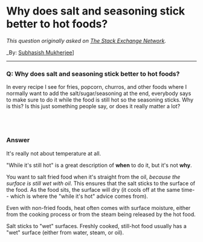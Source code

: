 ﻿# Why does salt and seasoning stick better to hot foods?

_This question originally asked on [The Stack Exchange Network](https://cooking.stackexchange.com/q/114972)._

_By: [Subhasish Mukherjee](https://cooking.stackexchange.com/u/87242)]
<br><hr>
### Q: Why does salt and seasoning stick better to hot foods?
<p>In every recipe I see for fries, popcorn, churros, and other foods where I normally want to add the salt/sugar/seasoning at the end, everybody says to make sure to do it while the food is still hot so the seasoning sticks. Why is this? Is this just something people say, or does it really matter a lot?</p>

<br><br>
### Answer 
<p>It's really not about temperature at all.</p>
<p>&quot;While it's still hot&quot; is a great description of <strong>when</strong> to do it, but it's not <strong>why</strong>.</p>
<p>You want to salt fried food when it's straight from the oil, <em>because the surface is still wet with oil</em>. This ensures that the salt sticks to the surface of the food. As the food sits, the surface will dry (it cools off at the same time-- which is where the &quot;while it's hot&quot; advice comes from).</p>
<p>Even with non-fried foods, heat often comes with surface moisture, either from the cooking process or from the steam being released by the hot food.</p>
<p>Salt sticks to &quot;wet&quot; surfaces. Freshly cooked, still-hot food usually has a &quot;wet&quot; surface (either from water, steam, or oil).</p>


